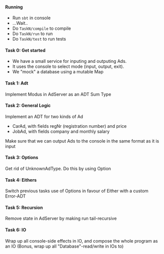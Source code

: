 #### Running
- Run `sbt` in console
- ...Wait..
- Do `TaskN/compile` to compile
- Do `TaskN/run` to run
- Do `TaskN/test` to run tests

#### Task 0: Get started
- We have a small service for inputing and outputing Ads.
- It uses the console to select mode (input, output, exit).
- We "mock" a database using a mutable Map

#### Task 1: Adt
Implement Modus in AdServer as an ADT Sum Type

#### Task 2: General Logic
Implement an ADT for two kinds of Ad
- CarAd, with fields regNr (registration number) and price
- JobAd, with fields company and monthly salary

Make sure that we can output Ads to the console in the same format as it is input

#### Task 3: Options
Get rid of UnknownAdType. Do this by using Option

#### Task 4: Eithers
Switch previous tasks use of Options in favour of Either with a custom Error-ADT

#### Task 5: Recursion
Remove state in AdServer by making run tail-recursive

#### Task 6: IO
Wrap up all console-side effects in IO, and compose the whole program as an IO
(Bonus, wrap up all "Database"-read/write in IOs to)
